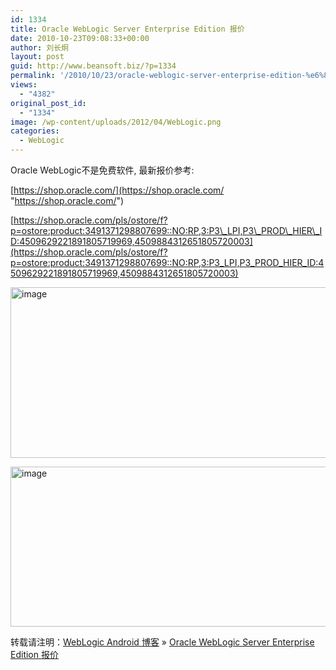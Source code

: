```yaml
---
id: 1334
title: Oracle WebLogic Server Enterprise Edition 报价
date: 2010-10-23T09:08:33+00:00
author: 刘长炯
layout: post
guid: http://www.beansoft.biz/?p=1334
permalink: '/2010/10/23/oracle-weblogic-server-enterprise-edition-%e6%8a%a5%e4%bb%b7/'
views:
  - "4382"
original_post_id:
  - "1334"
image: /wp-content/uploads/2012/04/WebLogic.png
categories:
  - WebLogic
---
```

Oracle WebLogic不是免费软件, 最新报价参考:

[https://shop.oracle.com/](https://shop.oracle.com/ "https://shop.oracle.com/")

[https://shop.oracle.com/pls/ostore/f?p=ostore:product:3491371298807699::NO:RP,3:P3\_LPI,P3\_PROD\_HIER\_ID:4509629221891805719969,4509884312651805720003](https://shop.oracle.com/pls/ostore/f?p=ostore:product:3491371298807699::NO:RP,3:P3_LPI,P3_PROD_HIER_ID:4509629221891805719969,4509884312651805720003)

[<img title="image" style="border-right:0;border-top:0;display:inline;border-left:0;border-bottom:0;" height="273" alt="image" src="http://www.beansoft.biz/wp-content/uploads/2010/10/image_thumb1.png" width="561" border="0" />](http://www.beansoft.biz/wp-content/uploads/2010/10/image2.png) 

[<img title="image" style="border-right:0;border-top:0;display:inline;border-left:0;border-bottom:0;" height="256" alt="image" src="http://www.beansoft.biz/wp-content/uploads/2010/10/image_thumb2.png" width="554" border="0" />](http://www.beansoft.biz/wp-content/uploads/2010/10/image3.png)

转载请注明：[WebLogic Android 博客](http://www.beansoft.biz) &raquo; [Oracle WebLogic Server Enterprise Edition 报价](http://www.beansoft.biz/2010/10/23/oracle-weblogic-server-enterprise-edition-%e6%8a%a5%e4%bb%b7/)